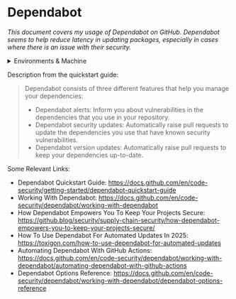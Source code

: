 # Dependabot

_This document covers my usage of Dependabot on GitHub. Dependabot seems to help reduce latency in updating packages, especially in cases where there is an issue with their security._

<details markdown=1>

<summary> Environments & Machine </summary>

```
OS Version: ProductName: macOS
Product Version:	13.3.1
Build Version: 22E261
Kernel: arm64
Architecture: 22.4.0
CPU Brand: Apple M1
Python Version: Python 3.13.1
UV Version: uv 0.7.3 (3c413f74b 2025-05-07)
Ruby Version: ruby 3.2.3 (2024-01-18 revision 52bb2ac0a6) [arm64-darwin22]
Quarto Version: 1.6.40
Rscript Version: Rscript (R) version 4.4.2 (2024-10-31)
Git Version: git version 2.40.0
```

</details>

Description from the quickstart guide:

> Dependabot consists of three different features that help you manage your dependencies:
>
> * Dependabot alerts: Inform you about vulnerabilities in the dependencies that you use in your repository.
> * Dependabot security updates: Automatically raise pull requests to update the dependencies you use that have known security vulnerabilities.
> * Dependabot version updates: Automatically raise pull requests to keep your dependencies up-to-date.


Some Relevant Links:

* Dependabot Quickstart Guide: <https://docs.github.com/en/code-security/getting-started/dependabot-quickstart-guide>
* Working With Dependabot: <https://docs.github.com/en/code-security/dependabot/working-with-dependabot>
* How Dependabot Empowers You To Keep Your Projects Secure: <https://github.blog/security/supply-chain-security/how-dependabot-empowers-you-to-keep-your-projects-secure/>
* How To Use Dependabot For Automated Updates In 2025: <https://toxigon.com/how-to-use-dependabot-for-automated-updates>
* Automating Dependabot With GitHub Actions: <https://docs.github.com/en/code-security/dependabot/working-with-dependabot/automating-dependabot-with-github-actions>
* Dependabot Options Reference: <https://docs.github.com/en/code-security/dependabot/working-with-dependabot/dependabot-options-reference>
